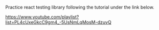 Practice react testing library following the tutorial under the link below.

https://www.youtube.com/playlist?list=PL4cUxeGkcC9gm4_-5UsNmLqMosM-dzuvQ
